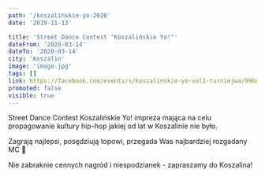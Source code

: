 ```yaml
---
path: '/koszalinskie-yo-2020'
date: '2019-11-13'

title: 'Street Dance Contest "Koszalińskie Yo!"'
dateFrom: '2020-03-14'
dateTo: '2020-03-14'
city: 'Koszalin'
image: 'image.jpg'
tags: []
link: https://facebook.com/events/s/koszalinskie-yo-vol1-turniejwa/996850740650258/?ti=icl
promoted: false
visible: true
---
```

Street Dance Contest Koszalińskie Yo! impreza mająca na celu propagowanie kultury hip-hop jakiej od lat w Koszalinie nie było. 

Zagrają najlepsi, posędziują topowi, przegada Was najbardziej rozgadany MC 👊

Nie zabraknie cennych nagród i  niespodzianek - zapraszamy do Koszalina!